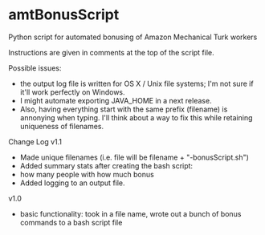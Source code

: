 amtBonusScript
==============

Python script for automated bonusing of Amazon Mechanical Turk workers

Instructions are given in comments at the top of the script file.

Possible issues:
  - the output log file is written for OS X / Unix file systems; I'm not sure if it'll work perfectly on Windows.
  - I might automate exporting JAVA_HOME in a next release.
  - Also, having everything start with the same prefix (filename) is annonying when typing. I'll think about a way to fix this while retaining uniqueness of filenames.


Change Log
v1.1
 - Made unique filenames (i.e. file will be filename + "-bonusScript.sh")
 - Added summary stats after creating the bash script:
 - how many people with how much bonus
 - Added logging to an output file. 

v1.0
 - basic functionality: took in a file name, wrote out a bunch of bonus commands to a bash script file

